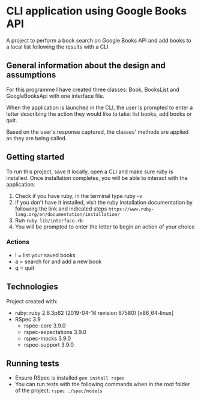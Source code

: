 # CLI application using Google Books API

A project to perform a book search on Google Books API and add books to a local list following the results with a CLI

## General information about the design and assumptions

For this programme I have created three classes: Book, BooksList and GoogleBooksApi with one interface file.

When the application is launched in the CLI, the user is prompted to enter a letter describing the action they would like to take: list books, add books or quit.

Based on the user's response captured, the classes' methods are applied as they are being called.

## Getting started

To run this project, save it locally, open a CLI and make sure ruby is installed. Once installation completes, you will be able to interact with the application:

1. Check if you have ruby, in the terminal type ruby -v
2. If you don't have it installed, visit the ruby installation documentation by following the link and indicated steps `https://www.ruby-lang.org/en/documentation/installation/`
3. Run `ruby lib/interface.rb`
4. You will be prompted to enter the letter to begin an action of your choice

### Actions

* l = list your saved books
* a = search for and add a new book
* q = quit

## Technologies

Project created with:

* ruby: ruby 2.6.3p62 (2019-04-16 revision 67580) [x86_64-linux]
* RSpec 3.9
  - rspec-core 3.9.0
  - rspec-expectations 3.9.0
  - rspec-mocks 3.9.0
  - rspec-support 3.9.0

## Running tests

* Ensure RSpec is installed `gem install rspec`
* You can run tests with the following commands when in the root folder of the project: `rspec ./spec/models`